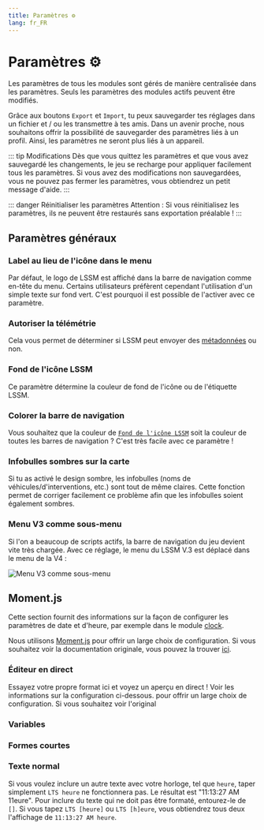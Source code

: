 ```yaml
---
title: Paramètres ⚙️
lang: fr_FR
---
```


# Paramètres ⚙️

Les paramètres de tous les modules sont gérés de manière centralisée dans les paramètres. Seuls les paramètres des modules actifs peuvent être modifiés.

Grâce aux boutons `Export` et `Import`, tu peux sauvegarder tes réglages dans un fichier et / ou les transmettre à tes amis.
Dans un avenir proche, nous souhaitons offrir la possibilité de sauvegarder des paramètres liés à un profil. Ainsi, les paramètres ne seront plus liés à un appareil.

::: tip Modifications
Dès que vous quittez les paramètres et que vous avez sauvegardé les changements, le jeu se recharge pour appliquer facilement tous les paramètres.
Si vous avez des modifications non sauvegardées, vous ne pouvez pas fermer les paramètres, vous obtiendrez un petit message d'aide.
:::

::: danger Réinitialiser les paramètres
Attention : Si vous réinitialisez les paramètres, ils ne peuvent être restaurés sans exportation préalable !
:::

## Paramètres généraux

### Label au lieu de l'icône dans le menu
Par défaut, le logo de LSSM est affiché dans la barre de navigation comme en-tête du menu. Certains utilisateurs préfèrent cependant l'utilisation d'un simple texte sur fond vert. C'est pourquoi il est possible de l'activer avec ce paramètre.

### Autoriser la télémétrie
Cela vous permet de déterminer si LSSM peut envoyer des [métadonnées](metadata.md) ou non.

### Fond de l'icône LSSM
Ce paramètre détermine la couleur de fond de l'icône ou de l'étiquette LSSM.

### Colorer la barre de navigation
Vous souhaitez que la couleur de [`Fond de l'icône LSSM`](#Fond-de-l-icône-LSSM) soit la couleur de toutes les barres de navigation ? C'est très facile avec ce paramètre !

### Infobulles sombres sur la carte
Si tu as activé le design sombre, les infobulles (noms de véhicules/d'interventions, etc.) sont tout de même claires. Cette fonction permet de corriger facilement ce problème afin que les infobulles soient également sombres.

### Menu V3 comme sous-menu
Si l'on a beaucoup de scripts actifs, la barre de navigation du jeu devient vite très chargée. Avec ce réglage, le menu du LSSM V.3 est déplacé dans le menu de la V4 :

![Menu V3 comme sous-menu](/v4/docs/img/fr_FR/v3submenu.png)

## Moment.js
Cette section fournit des informations sur la façon de configurer les paramètres de date et d'heure, par exemple dans le module [clock](modules/clock.md).

Nous utilisons [Moment.js](https://momentjs.com) pour offrir un large choix de configuration. Si vous souhaitez voir la documentation originale, vous pouvez la trouver [ici](https://momentjscom.readthedocs.io/fr/latest/moment/04-displaying/01-format/).

### Éditeur en direct
Essayez votre propre format ici et voyez un aperçu en direct ! Voir les informations sur la configuration ci-dessous.
pour offrir un large choix de configuration. Si vous souhaitez voir l'original

<momentjs-preview/>

### Variables
<momentjs-variables/>

### Formes courtes
<momentjs-shorts/>

### Texte normal
Si vous voulez inclure un autre texte avec votre horloge, tel que `heure`, taper simplement `LTS heure` ne fonctionnera pas. Le résultat est "11:13:27 AM 11eure".
Pour inclure du texte qui ne doit pas être formaté, entourez-le de `[]`. Si vous tapez `LTS [heure]` ou `LTS [h]eure`, vous obtiendrez tous deux l'affichage de `11:13:27 AM heure`.
